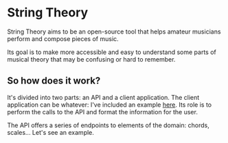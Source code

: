# String Theory

String Theory aims to be an open-source tool that helps amateur musicians perform and compose pieces of music.


Its goal is to make more accessible and easy to understand some parts of musical theory that may be confusing or hard to remember.

## So how does it work?

It's divided into two parts: an API and a client application.
The client application can be whatever: I've included an example [here](https://github.com/skycleaver/string_theory_frontend).
Its role is to perform the calls to the API and format the information for the user.


The API offers a series of endpoints to elements of the domain: chords, scales... Let's see an example.